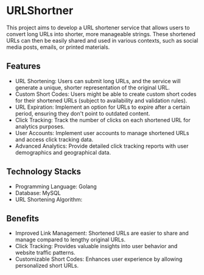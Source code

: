 # URLShortner

This project aims to develop a URL shortener service that allows users to convert long URLs into shorter, more manageable strings. These shortened URLs can then be easily shared and used in various contexts, such as social media posts, emails, or printed materials.

## Features
- URL Shortening: Users can submit long URLs, and the service will generate a unique, shorter representation of the original URL.
- Custom Short Codes: Users might be able to create custom short codes for their shortened URLs (subject to availability and validation rules).
- URL Expiration: Implement an option for URLs to expire after a certain period, ensuring they don't point to outdated content.
- Click Tracking: Track the number of clicks on each shortened URL for analytics purposes.
- User Accounts: Implement user accounts to manage shortened URLs and access click tracking data. 
- Advanced Analytics: Provide detailed click tracking reports with user demographics and geographical data. 

## Technology Stacks

- Programming Language: Golang
- Database: MySQL
- URL Shortening Algorithm: 

## Benefits

- Improved Link Management: Shortened URLs are easier to share and manage compared to lengthy original URLs. 
- Click Tracking: Provides valuable insights into user behavior and website traffic patterns. 
- Customizable Short Codes: Enhances user experience by allowing personalized short URLs.